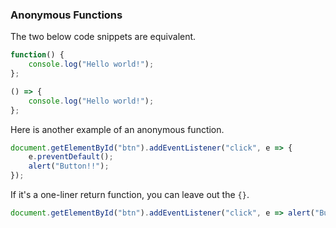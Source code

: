 ### Anonymous Functions

The two below code snippets are equivalent.

```Javascript
function() {
    console.log("Hello world!");
};
```
```Javascript
() => {
    console.log("Hello world!");
};
```

Here is another example of an anonymous function.

```Javascript
document.getElementById("btn").addEventListener("click", e => {
    e.preventDefault();
    alert("Button!!");
});
```

If it's a one-liner return function, you can leave out the `{}`.

```Javascript
document.getElementById("btn").addEventListener("click", e => alert("Button!!"));
```